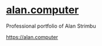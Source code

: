 # [alan.computer](https://alan.computer)

Professional portfolio of Alan Strimbu

https://alan.computer
